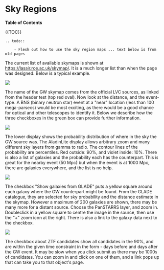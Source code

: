 # Sky Regions

**Table of Contents**

{{TOC}}

```eval_rst
.. todo::

    - Flesh out how to use the sky region maps ... text below is from old pages
```

The current list of available skymaps is shown at https://lasair.roe.ac.uk/skymap/. It is a much longer list than when the page was designed. Below is a typical example.

[![](https://lasair-ztf.lsst.ac.uk/lasair/static/cookbook/skymaps/fig1.png)](https://lasair-ztf.lsst.ac.uk/lasair/static/cookbook/skymaps/fig1.png)

The name of the GW skymap comes from the official LVC sources, as linked from the header test (top red oval). Now look at the distance, and the event-type. A BNS (binary neutron star) event at a "near" location (less than 100 mega-parsecs) would be most exciting, as there would be a good chance for optical and other telescopes to identify it. Below we describe how the three checkboxes in the green box can provide further information.

[![](https://lasair-ztf.lsst.ac.uk/lasair/static/cookbook/skymaps/fig2.png)](https://lasair-ztf.lsst.ac.uk/lasair/static/cookbook/skymaps/fig2.png)

The lower display shows the probability distribution of where in the sky the GW source was. The AladinLite display allows arbitrary zoom and many different sky layers from gamma to radio. The contour lines of the probability are percentiles. Red outside: 90%, and violet inside: 10%. There is also a list of galaxies and the probability each has the counterpart. This is great for the nearby event (50 Mpc) but when the event is at 1000 Mpc, there are galaxies everywhere, and the list is no help.

[![](https://lasair-ztf.lsst.ac.uk/lasair/static/cookbook/skymaps/fig3.png)](https://lasair-ztf.lsst.ac.uk/lasair/static/cookbook/skymaps/fig3.png)

The checkbox "Show galaxies from GLADE" puts a yellow square around each galaxy where the GW counterpart might be found. From the GLADE catalogue, they are selected for sky probability and the distance estimate in the skymap. However a maximum of 200 galaxies are shown, there may be many more for a distant source. Choose the PanSTARRS layer, and zoom in. Doubleclick in a yellow square to centre the image in the source, then use the "+" zoom icon at the right. There is also a link to the galaxy data next to the checkbox.

[![](https://lasair-ztf.lsst.ac.uk/lasair/static/cookbook/skymaps/fig4.png)](https://lasair-ztf.lsst.ac.uk/lasair/static/cookbook/skymaps/fig4.png)

The checkbox about ZTF candidates show all candidates in the 90%, and are within the given time constraint in the form - days before and days after the GW event. It may be slow when you click submit as there may be 1000s of candidates. You can zoom in and click on one of them, and a link pops up that can take you to that object's page.



